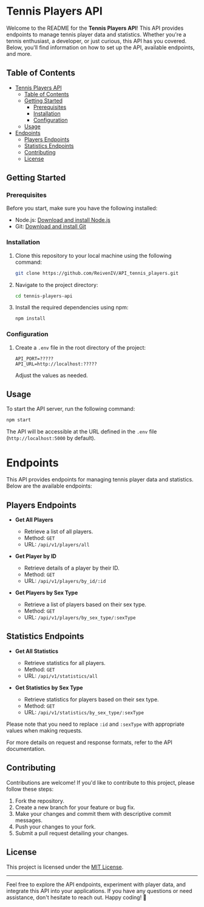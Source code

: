 # Tennis Players API

Welcome to the README for the **Tennis Players API**! This API provides endpoints to manage tennis player data and statistics. Whether you're a tennis enthusiast, a developer, or just curious, this API has you covered. Below, you'll find information on how to set up the API, available endpoints, and more.

## Table of Contents

- [Tennis Players API](#tennis-players-api)
  - [Table of Contents](#table-of-contents)
  - [Getting Started](#getting-started)
    - [Prerequisites](#prerequisites)
    - [Installation](#installation)
    - [Configuration](#configuration)
  - [Usage](#usage)
- [Endpoints](#endpoints)
  - [Players Endpoints](#players-endpoints)
  - [Statistics Endpoints](#statistics-endpoints)
  - [Contributing](#contributing)
  - [License](#license)

## Getting Started

### Prerequisites

Before you start, make sure you have the following installed:

- Node.js: [Download and install Node.js](https://nodejs.org/)
- Git: [Download and install Git](https://git-scm.com/)

### Installation

1. Clone this repository to your local machine using the following command:

   ```bash
   git clone https://github.com/ReivenIV/API_tennis_players.git
   ```

2. Navigate to the project directory:

   ```bash
   cd tennis-players-api
   ```

3. Install the required dependencies using npm:

   ```bash
   npm install
   ```

### Configuration

1. Create a `.env` file in the root directory of the project:

   ```
   API_PORT=?????
   API_URL=http://localhost:?????
   ```

   Adjust the values as needed.

## Usage

To start the API server, run the following command:

```bash
npm start
```

The API will be accessible at the URL defined in the `.env` file (`http://localhost:5000` by default).

# Endpoints

This API provides endpoints for managing tennis player data and statistics. Below are the available endpoints:

## Players Endpoints

- **Get All Players**
  - Retrieve a list of all players.
  - Method: `GET`
  - URL: `/api/v1/players/all`

- **Get Player by ID**
  - Retrieve details of a player by their ID.
  - Method: `GET`
  - URL: `/api/v1/players/by_id/:id`

- **Get Players by Sex Type**
  - Retrieve a list of players based on their sex type.
  - Method: `GET`
  - URL: `/api/v1/players/by_sex_type/:sexType`

## Statistics Endpoints

- **Get All Statistics**
  - Retrieve statistics for all players.
  - Method: `GET`
  - URL: `/api/v1/statistics/all`

- **Get Statistics by Sex Type**
  - Retrieve statistics for players based on their sex type.
  - Method: `GET`
  - URL: `/api/v1/statistics/by_sex_type/:sexType`

Please note that you need to replace `:id` and `:sexType` with appropriate values when making requests.

For more details on request and response formats, refer to the API documentation.

## Contributing

Contributions are welcome! If you'd like to contribute to this project, please follow these steps:

1. Fork the repository.
2. Create a new branch for your feature or bug fix.
3. Make your changes and commit them with descriptive commit messages.
4. Push your changes to your fork.
5. Submit a pull request detailing your changes.

## License

This project is licensed under the [MIT License](LICENSE).

---

Feel free to explore the API endpoints, experiment with player data, and integrate this API into your applications. If you have any questions or need assistance, don't hesitate to reach out. Happy coding! 🎾